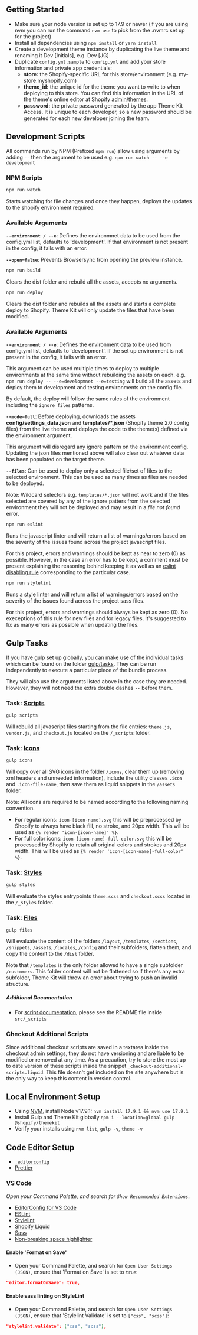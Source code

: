 ## Getting Started

- Make sure your node version is set up to 17.9 or newer (if you are using nvm you can run the command `nvm use` to pick from the .nvmrc set up for the project)
- Install all dependencies using `npm install` or `yarn install`
- Create a development theme instance by duplicating the live theme and renaming it Dev \[Initials\], e.g. Dev \[JG\]
- Duplicate `config.yml.sample` to `config.yml` and add your store information and private app credentials:
  - **store:** the Shopify-specific URL for this store/environment (e.g. my-store.myshopify.com)
  - **theme_id:** the unique id for the theme you want to write to when deploying to this store. You can find this information in the URL of the theme's online editor at Shopify [admin/themes](https://shopify.com/admin/themes).
  - **password:** the private password generated by the app Theme Kit Access. It is unique to each developer, so a new password should be generated for each new developer joining the team.

## Development Scripts

All commands run by NPM (Prefixed `npm run`) allow using arguments by adding `--` then the argument to be used e.g. `npm run watch -- --e development`

### NPM Scripts

```bash
npm run watch
```

Starts watching for file changes and once they happen, deploys the updates to the shopify environment required.

### Available Arguments

**`--environment / --e`**: Defines the environmnet data to be used from the config.yml list, defaults to 'development'. If that environment is not present in the config, it fails with an error.

**`--open=false`**: Prevents Browsersync from opening the preview instance.

```bash
npm run build
```

Clears the dist folder and rebuild all the assets, accepts no arguments.

```bash
npm run deploy
```

Clears the dist folder and rebuilds all the assets and starts a complete deploy to Shopify. Theme Kit will only update the files that have been modified.

### Available Arguments

**`--environment / --e`**: Defines the environment data to be used from config.yml list, defaults to 'development'. If the set up environment is not present in the config, it fails with an error.

This argument can be used multiple times to deploy to multiple environments at the same time without rebuilding the assets on each. e.g. `npm run deploy -- --e=developmnet --e=testing` will build all the assets and deploy them to development and testing environments on the config file.

By default, the deploy will follow the same rules of the environment including the `ignore_files` patterns.

**`--mode=full`**: Before deploying, downloads the assets **config/settings_data.json** and **templates/\*.json** (Shopify theme 2.0 config files) from the live theme and deploys the code to the theme(s) defined via the environment argument.

This argument will disregard any ignore pattern on the environment config. Updating the json files mentioned above will also clear out whatever data has been populated on the target theme.

**`--files`**: Can be used to deploy only a selected file/set of files to the selected environment. This can be used as many times as files are needed to be deployed.

Note: Wildcard selectors e.g. `templates/*.json` will not work and if the files selected are covered by any of the ignore patters from the selected environment they will not be deployed and may result in a _file not found_ error.

```bash
npm run eslint
```

Runs the javascript linter and will return a list of warnings/errors based on the severity of the issues found across the project javascript files.

For this project, errors and warnings should be kept as near to zero (0) as possible. However, in the case an error has to be kept, a comment must be present explaining the reasoning behind keeping it as well as an [eslint disabling rule](https://eslint.org/docs/latest/user-guide/configuring/rules#disabling-rules) corresponding to the particular case.

```bash
npm run stylelint
```

Runs a style linter and will return a list of warnings/errors based on the severity of the issues found across the project sass files.

For this project, errors and warnings should always be kept as zero (0). No execeptions of this rule for new files and for legacy files. It's suggested to fix as many errors as possible when updating the files.

## Gulp Tasks

If you have gulp set up globally, you can make use of the individual tasks which can be found on the folder [gulp/tasks](gulp/tasks). They can be run independently to execute a particular piece of the bundle process.

They will also use the arguments listed above in the case they are needed. However, they will not need the extra double dashes `--` before them.

### Task: [Scripts](gulp/tasks/scripts-browserify.js)

```bash
gulp scripts
```

Will rebuild all javascript files starting from the file entries: `theme.js`, `vendor.js`, and `checkout.js` located on the `/_scripts` folder.

### Task: [Icons](gulp/tasks/icons.js)

```bash
gulp icons
```

Will copy over all SVG icons in the folder `/icons`, clear them up (removing xml headers and unneeded information), include the utility classes `.icon` and `.icon-file-name`, then save them as liquid snippets in the `/assets` folder.

Note: All icons are required to be named according to the following naming convention.

- For regular icons: `icon-[icon-name].svg` this will be preprocessed by Shopify to always have black fill, no stroke, and 20px width. This will be used as `{% render 'icon-[icon-name]' %}`.
- For full color icons: `icon-[icon-name]-full-color.svg` this will be processed by Shopify to retain all original colors and strokes and 20px width. This will be used as `{% render 'icon-[icon-name]-full-color' %}`.

### Task: [Styles](gulp/tasks/styles.js)

```bash
gulp styles
```

Will evaluate the styles entrypoints `theme.scss` and `checkout.scss` located in the `/_styles` folder.

### Task: [Files](gulp/tasks/theme-files.js)

```bash
gulp files
```

Will evaluate the content of the folders `/layout`, `/templates`, `/sections`, `/snippets`, `/assets`, `/locales`, `/config` and their subfolders, flatten them, and copy the content to the `/dist` folder.

Note that `/templates` is the only folder allowed to have a single subfolder `/customers`. This folder content will not be flattened so if there's any extra subfolder, Theme Kit will throw an error about trying to push an invalid structure.

##### Additional Documentation

- For [script documentation](src/_scripts/README.md), please see the README file inside `src/_scripts`

### Checkout Additional Scripts

Since additional checkout scripts are saved in a textarea inside the checkout admin settings, they do not have versioning and are liable to be modified or removed at any time. As a precaution, try to store the most up to date version of these scripts inside the snippet `_checkout-additional-scripts.liquid`. This file doesn't get included on the site anywhere but is the only way to keep this content in version control.

## Local Environment Setup

- Using [NVM](https://github.com/nvm-sh/nvm#install--update-script), install Node v17.9.1: `nvm install 17.9.1 && nvm use 17.9.1`
- Install Gulp and Theme Kit globally `npm i --location=global gulp @shopify/themekit`
- Verify your installs using `nvm list`, `gulp -v`, `theme -v`

## Code Editor Setup

- [`.editorconfig`](https://editorconfig.org/#download)
- [Prettier](https://prettier.io/docs/en/editors.html)

### [VS Code](https://code.visualstudio.com/)

_Open your Command Palette, and search for `Show Recommended Extensions`_.

- [EditorConfig for VS Code](https://marketplace.visualstudio.com/items?itemName=EditorConfig.EditorConfig)
- [ESLint](https://marketplace.visualstudio.com/items?itemName=dbaeumer.vscode-eslint)
- [Stylelint](https://marketplace.visualstudio.com/items?itemName=stylelint.vscode-stylelint)
- [Shopify Liquid](https://marketplace.visualstudio.com/items?itemName=Shopify.theme-check-vscode)
- [Sass](https://marketplace.visualstudio.com/items?itemName=Syler.sass-indented)
- [Non-breaking space highlighter](https://marketplace.visualstudio.com/items?itemName=viktorzetterstrom.non-breaking-space-highlighter)

#### Enable 'Format on Save'

- Open your Command Palette, and search for `Open User Settings (JSON)`, ensure that 'Format on Save' is set to `true`:

```json
"editor.formatOnSave": true,
```

#### Enable sass linting on StyleLint

- Open your Command Palette, and search for `Open User Settings (JSON)`, ensure that 'Stylelint Validate' is set to `["css", "scss"]`:

```json
"stylelint.validate": ["css", "scss"],
```
